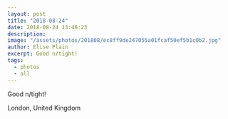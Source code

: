 ```yaml
---
layout: post
title: "2018-08-24"
date: 2018-08-24 13:46:23
description: 
image: "/assets/photos/201808/ec8ff9de247055a01fcaf50ef5b1c0b2.jpg"
author: Elise Plain
excerpt: Good n/tight!
tags: 
  - photos
  - all
---
```


Good n/tight!
<p></p>
London, United Kingdom